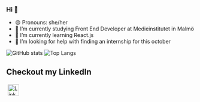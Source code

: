 ### Hi 👋



- 😄 Pronouns: she/her
- 🔭 I’m currently studying Front End Developer at Medieinstitutet in Malmö
- 🌱 I’m currently learning React.js
- 🤔 I’m looking for help with finding an internship for this october

![GitHub stats](https://github-readme-stats.vercel.app/api?username=bebegom&show_icons=true&theme=omni)
![Top Langs](https://github-readme-stats.vercel.app/api/top-langs/?username=bebegom&theme=omni)

<h2>Checkout my LinkedIn</h2>
<a href="https://www.linkedin.com/in/elin-ahlgren-9b6070223/" target="_blank"><img src="https://upload.wikimedia.org/wikipedia/commons/e/e9/Linkedin_icon.svg" height="30" style="vertical-align:bottom; margin:4px" alt="LinkedIn logo"></a>


<!--
- 💬 Ask me about ... Anything!
- 👯 I’m looking to collaborate on ...
- 📫 How to reach me: ...

- ⚡ Fun fact: ...
-->

